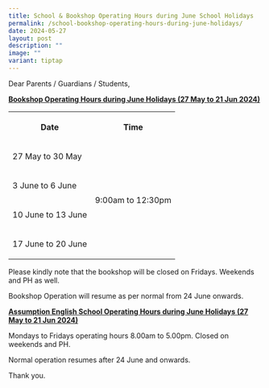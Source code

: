 ```yaml
---
title: School & Bookshop Operating Hours during June School Holidays
permalink: /school-bookshop-operating-hours-during-june-holidays/
date: 2024-05-27
layout: post
description: ""
image: ""
variant: tiptap
---
```

<p>Dear Parents / Guardians / Students,</p>
<p><strong><u>Bookshop Operating Hours during June Holidays (27 May to 21 Jun 2024)</u></strong>
</p>
<table style="minWidth: 50px">
<colgroup>
<col>
<col>
</colgroup>
<tbody>
<tr>
<th rowspan="1" colspan="1">
<p>Date</p>
</th>
<th rowspan="1" colspan="1">
<p>Time</p>
</th>
</tr>
<tr>
<td rowspan="1" colspan="1">
<p>27 May to 30 May</p>
</td>
<td rowspan="4" colspan="1">
<p>9:00am to 12:30pm</p>
</td>
</tr>
<tr>
<td rowspan="1" colspan="1">
<p>3 June to 6 June</p>
</td>
</tr>
<tr>
<td rowspan="1" colspan="1">
<p>10 June to 13 June</p>
</td>
</tr>
<tr>
<td rowspan="1" colspan="1">
<p>17 June to 20 June</p>
</td>
</tr>
</tbody>
</table>
<p></p>
<p>Please kindly note that the bookshop will be closed on Fridays. Weekends
and PH as well.</p>
<p>Bookshop Operation will resume as per normal from 24 June onwards.</p>
<p></p>
<p><strong><u>Assumption English School Operating Hours during June Holidays (27 May to 21 Jun 2024)</u></strong>
</p>
<p>Mondays to Fridays operating hours 8.00am to 5.00pm. Closed on weekends
and PH.</p>
<p>Normal operation resumes after 24 June and onwards.</p>
<p></p>
<p>Thank you.</p>
<p></p>
<p></p>
